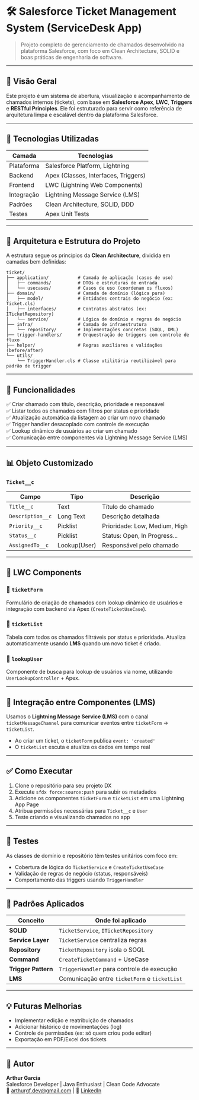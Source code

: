 # 🛠️ Salesforce Ticket Management System (ServiceDesk App)

> Projeto completo de gerenciamento de chamados desenvolvido na plataforma Salesforce, com foco em Clean Architecture, SOLID e boas práticas de engenharia de software.

---

## 📌 Visão Geral

Este projeto é um sistema de abertura, visualização e acompanhamento de chamados internos (tickets), com base em **Salesforce Apex**, **LWC**, **Triggers** e **RESTful Principles**. Ele foi estruturado para servir como referência de arquitetura limpa e escalável dentro da plataforma Salesforce.

---

## 🧱 Tecnologias Utilizadas

| Camada          | Tecnologias                     |
|----------------|----------------------------------|
| Plataforma      | Salesforce Platform, Lightning  |
| Backend         | Apex (Classes, Interfaces, Triggers) |
| Frontend        | LWC (Lightning Web Components)  |
| Integração      | Lightning Message Service (LMS) |
| Padrões         | Clean Architecture, SOLID, DDD  |
| Testes          | Apex Unit Tests                 |

---

## 📐 Arquitetura e Estrutura do Projeto

A estrutura segue os princípios da **Clean Architecture**, dividida em camadas bem definidas:

```
ticket/
├── application/           # Camada de aplicação (casos de uso)
│   ├── commands/          # DTOs e estruturas de entrada
│   └── usecases/          # Casos de uso (coordenam os fluxos)
├── domain/                # Camada de domínio (lógica pura)
│   ├── model/             # Entidades centrais do negócio (ex: Ticket.cls)
│   ├── interfaces/        # Contratos abstratos (ex: ITicketRepository)
│   └── service/           # Lógica de domínio e regras de negócio
├── infra/                 # Camada de infraestrutura
│   └── repository/        # Implementações concretas (SOQL, DML)
├── trigger-handlers/      # Orquestração de triggers com controle de fluxo
├── helper/                # Regras auxiliares e validações (before/after)
└── utils/
    └── TriggerHandler.cls # Classe utilitária reutilizável para padrão de trigger
```

---

## 🔁 Funcionalidades

✅ Criar chamado com título, descrição, prioridade e responsável  
✅ Listar todos os chamados com filtros por status e prioridade  
✅ Atualização automática da listagem ao criar um novo chamado  
✅ Trigger handler desacoplado com controle de execução  
✅ Lookup dinâmico de usuários ao criar um chamado  
✅ Comunicação entre componentes via Lightning Message Service (LMS)  

---

## 📊 Objeto Customizado

### `Ticket__c`

| Campo               | Tipo         | Descrição                      |
|---------------------|--------------|--------------------------------|
| `Title__c`          | Text         | Título do chamado              |
| `Description__c`    | Long Text    | Descrição detalhada            |
| `Priority__c`       | Picklist     | Prioridade: Low, Medium, High  |
| `Status__c`         | Picklist     | Status: Open, In Progress...   |
| `AssignedTo__c`     | Lookup(User) | Responsável pelo chamado       |

---

## 🧩 LWC Components

### 📂 `ticketForm`
Formulário de criação de chamados com lookup dinâmico de usuários e integração com backend via Apex (`CreateTicketUseCase`).

### 📂 `ticketList`
Tabela com todos os chamados filtráveis por status e prioridade. Atualiza automaticamente usando **LMS** quando um novo ticket é criado.

### 📂 `lookupUser`
Componente de busca para lookup de usuários via nome, utilizando `UserLookupController` + Apex.

---

## 📡 Integração entre Componentes (LMS)

Usamos o **Lightning Message Service (LMS)** com o canal `ticketMessageChannel` para comunicar eventos entre `ticketForm` → `ticketList`.

- Ao criar um ticket, o `ticketForm` publica `event: 'created'`
- O `ticketList` escuta e atualiza os dados em tempo real

---

## ✅ Como Executar

1. Clone o repositório para seu projeto DX
2. Execute `sfdx force:source:push` para subir os metadados
3. Adicione os componentes `ticketForm` e `ticketList` em uma Lightning App Page
4. Atribua permissões necessárias para `Ticket__c` e `User`
5. Teste criando e visualizando chamados no app

---

## 🧪 Testes

As classes de domínio e repositório têm testes unitários com foco em:

- Cobertura de lógica do `TicketService` e `CreateTicketUseCase`
- Validação de regras de negócio (status, responsáveis)
- Comportamento das triggers usando `TriggerHandler`

---

## 🧠 Padrões Aplicados

| Conceito            | Onde foi aplicado                              |
|---------------------|-------------------------------------------------|
| **SOLID**           | `TicketService`, `ITicketRepository`            |
| **Service Layer**   | `TicketService` centraliza regras               |
| **Repository**      | `TicketRepository` isola o SOQL                 |
| **Command**         | `CreateTicketCommand` + UseCase                 |
| **Trigger Pattern** | `TriggerHandler` para controle de execução      |
| **LMS**             | Comunicação entre `ticketForm` e `ticketList`   |

---

## 💡 Futuras Melhorias

- Implementar edição e reatribuição de chamados
- Adicionar histórico de movimentações (log)
- Controle de permissões (ex: só quem criou pode editar)
- Exportação em PDF/Excel dos tickets

---

## 👤 Autor

**Arthur Garcia**  
Salesforce Developer | Java Enthusiast | Clean Code Advocate  
📧 arthurgf.dev@gmail.com | 💼 [LinkedIn](https://www.linkedin.com/in/arthur-garcia-88770728a/)
